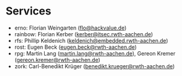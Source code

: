 Services
========

* erno: Florian Weingarten (flo@hackvalue.de)
* rainbow: Florian Kerber (kerber@itsec.rwth-aachen.de)
* rfs: Phillip Keldenich (keldenich@embedded.rwth-aachen.de)
* rost: Eugen Beck (eugen.beck@rwth-aachen.de)
* rpg: Martin Lang (martin.lang@rwth-aachen.de), Gereon Kremer (gereon.kremer@rwth-aachen.de)
* zork: Carl-Benedikt Krüger (benedikt.krueger@rwth-aachen.de)
